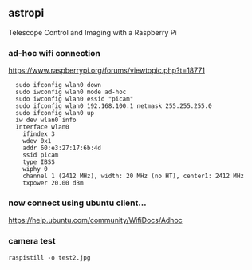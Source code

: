 ## astropi
Telescope Control and Imaging with a Raspberry Pi

### ad-hoc wifi connection
https://www.raspberrypi.org/forums/viewtopic.php?t=18771
```
  sudo ifconfig wlan0 down
  sudo iwconfig wlan0 mode ad-hoc
  sudo iwconfig wlan0 essid "picam"
  sudo ifconfig wlan0 192.168.100.1 netmask 255.255.255.0
  sudo ifconfig wlan0 up
  iw dev wlan0 info
  Interface wlan0
    ifindex 3
    wdev 0x1
    addr 60:e3:27:17:6b:4d
    ssid picam
    type IBSS
    wiphy 0
    channel 1 (2412 MHz), width: 20 MHz (no HT), center1: 2412 MHz
    txpower 20.00 dBm  
 ```
   
 ### now connect using ubuntu client...
 https://help.ubuntu.com/community/WifiDocs/Adhoc
  
### camera test
```
raspistill -o test2.jpg 
```

